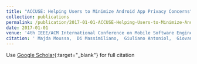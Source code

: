 ```yaml
---
title: "ACCUSE: Helping Users to Minimize Android App Privacy Concerns"
collection: publications
permalink: /publication/2017-01-01-ACCUSE-Helping-Users-to-Minimize-Android-App-Privacy-Concerns
date: 2017-01-01
venue: '4th IEEE/ACM International Conference on Mobile Software Engineering and Systems'
citation: ' Majda Moussa,  Di Massimiliano,  Giuliano Antoniol,  Giovanni Beltrame, &quot;ACCUSE: Helping Users to Minimize Android App Privacy Concerns.&quot; 4th IEEE/ACM International Conference on Mobile Software Engineering and Systems, 2017.'
---
```

Use [Google Scholar](https://scholar.google.com/scholar?q=ACCUSE:+Helping+Users+to+Minimize+Android+App+Privacy+Concerns){:target="_blank"} for full citation